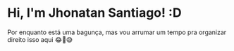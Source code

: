 # Hi, I'm Jhonatan Santiago! :D

Por enquanto está uma bagunça, mas vou arrumar um tempo pra organizar direito isso aqui 😂🤣😅